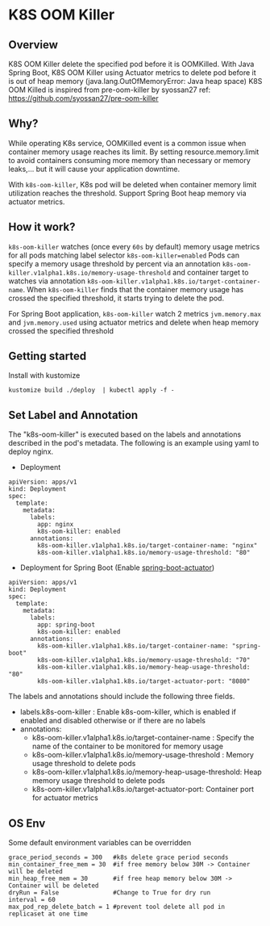 # K8S OOM Killer

## Overview
K8S OOM Killer delete the specified pod before it is OOMKilled. With Java Spring Boot, K8S OOM Killer using Actuator metrics to delete pod before it is out of heap memory  (java.lang.OutOfMemoryError: Java heap space)
K8S OOM Killed is inspired from pre-oom-killer by syossan27
ref: https://github.com/syossan27/pre-oom-killer

## Why?
While operating K8s service, OOMKilled event is a common issue when container memory usage reaches its limit.
By setting resource.memory.limit to avoid containers consuming more memory than necessary or memory leaks,... but it will cause your application downtime.

With ```k8s-oom-killer```, K8s pod will be deleted when container memory limit utilization reaches the threshold. Support Spring Boot heap memory via actuator metrics.
## How it work?
```k8s-oom-killer``` watches (once every ```60s``` by default) memory usage metrics for all pods matching label selector ```k8s-oom-killer=enabled``` Pods can specify a memory usage threshold by percent via an annotation ```k8s-oom-killer.v1alpha1.k8s.io/memory-usage-threshold``` and container target to watches via annotation ```k8s-oom-killer.v1alpha1.k8s.io/target-container-name```. When ```k8s-oom-killer``` finds that the container memory usage has crossed the specified threshold, it starts trying to delete the pod.

For Spring Boot application, ```k8s-oom-killer``` watch 2 metrics ```jvm.memory.max``` and ```jvm.memory.used``` using actuator metrics and delete when heap memory crossed the specified threshold

## Getting started
Install with kustomize
```
kustomize build ./deploy  | kubectl apply -f -
```
## Set Label and Annotation
The "k8s-oom-killer" is executed based on the labels and annotations described in the pod's metadata.
The following is an example using yaml to deploy nginx.

- Deployment
```
apiVersion: apps/v1
kind: Deployment
spec:
  template:
    metadata:
      labels:
        app: nginx
        k8s-oom-killer: enabled
      annotations:
        k8s-oom-killer.v1alpha1.k8s.io/target-container-name: "nginx"
        k8s-oom-killer.v1alpha1.k8s.io/memory-usage-threshold: "80"
```

- Deployment for Spring Boot (Enable [spring-boot-actuator](https://docs.spring.io/spring-boot/docs/current/reference/html/actuator.html?query=health%27%20target=_blank%3E%3Cb%3Ehealth%3C/b%3E%3C/a%3E-groups#actuator.enabling))
```
apiVersion: apps/v1
kind: Deployment
spec:
  template:
    metadata:
      labels:
        app: spring-boot
        k8s-oom-killer: enabled
      annotations:
        k8s-oom-killer.v1alpha1.k8s.io/target-container-name: "spring-boot"
        k8s-oom-killer.v1alpha1.k8s.io/memory-usage-threshold: "70"
        k8s-oom-killer.v1alpha1.k8s.io/memory-heap-usage-threshold: "80"
        k8s-oom-killer.v1alpha1.k8s.io/target-actuator-port: "8080"
```

The labels and annotations should include the following three fields.

- labels.k8s-oom-killer : Enable k8s-oom-killer, which is enabled if enabled and disabled otherwise or if there are no labels
- annotations:
    - k8s-oom-killer.v1alpha1.k8s.io/target-container-name : Specify the name of the container to be monitored for memory usage
    - k8s-oom-killer.v1alpha1.k8s.io/memory-usage-threshold : Memory usage threshold to delete pods
    - k8s-oom-killer.v1alpha1.k8s.io/memory-heap-usage-threshold: Heap memory usage threshold to delete pods
    - k8s-oom-killer.v1alpha1.k8s.io/target-actuator-port: Container port for actuator metrics

## OS Env
Some default environment variables can be overridden
```
grace_period_seconds = 300   #k8s delete grace period seconds
min_container_free_mem = 30  #if free memory below 30M -> Container will be deleted
min_heap_free_mem = 30       #if free heap memory below 30M -> Container will be deleted
dryRun = False               #Change to True for dry run
interval = 60
max_pod_rep_delete_batch = 1 #prevent tool delete all pod in replicaset at one time                
```
